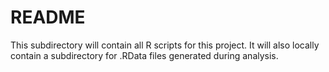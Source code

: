 # README

This subdirectory will contain all R scripts for this project. It will also locally contain a subdirectory for .RData files generated during analysis.